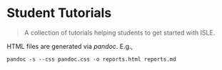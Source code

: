 # Student Tutorials

> A collection of tutorials helping students to get started with ISLE.

HTML files are generated via *pandoc*. E.g., 

    pandoc -s --css pandoc.css -o reports.html reports.md
